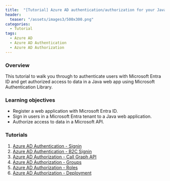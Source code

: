 ```yaml
---
title:  "[Tutorial] Azure AD authentication/authorization for your Java application"
header:
  teaser: "/assets/images3/500x300.png"
categories: 
  - Tutorial
tags:
  - Azure AD
  - Azure AD Authentication
  - Azure AD Authorization
---
```


### Overview
This tutorial to walk you through to authenticate users with Microsoft Entra ID and get authorized access to data in a Java web app using Microsoft Authentication Library.

### Learning objectives
<ul>
  <li>Register a web application with Microsoft Entra ID.</li>
  <li>Sign in users in a Microsoft Entra tenant to a Java web application.</li>
  <li>Authorize access to data in a Microsoft API.</li>
</ul>

### Tutorials
1. [Azure AD Authentication - Signin](https://dattranclouds.github.io/)
2. [Azure AD Authentication - B2C Signin](https://dattranclouds.github.io/)
3. [Azure AD Authorization - Call Graph API](https://dattranclouds.github.io/)
4. [Azure AD Authorization - Groups](https://dattranclouds.github.io/)
5. [Azure AD Authorization - Roles](https://dattranclouds.github.io/)
6. [Azure AD Authorization - Deployment](https://dattranclouds.github.io/)
